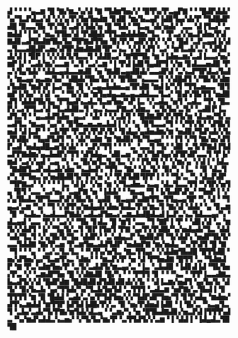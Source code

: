 ▟▝▝▝▝▄▃▆▝█▝▇▞▆▃▚▞▟▝▇▝▜▟▆▜▅▞▞▝▉▜▚▞▛▃▄▛▇▝▝▝█▟▛▟▟▞▚▞▜▃▛▟▃▞▟▝▞▞▄▜▚▜▅▜▅▟▆▝▊▟▉▝▆▞▙▃▄▛▐▟▉▜▄▞▟▞▛▝▜▟█▟▛▟█▝▉▃▃▜▙▝▛▞▜▞▃▟▚▜▟▞▅▝█▝▜▟▞▝▜▃▄▝▟▞▅▟▞▝▃▃▝▟▐▜▃▞▝▃▆▟▟▝▐▝▚▝▅▃▜▜▙▞▟▝▛▟█▟▞▜▜▃▆▟▟▟▆▞▜▃▝▝▛▃▞▞▅▃▛▟▅▞▛▟▇▟▊▃▟▜▙▟▇▜▙▞▙▞▜▛▇▟▜▜▅▝▉▞▛▞▚▟▛▞▛▞▝▞▚▝█▟▝▃▛▃▄▟▐▞▟▃▜▃▃▟█▟▛▃▅▞▟▜▛▟▆▟▇▟▊▜▛▃▚▃▝▞▟▝▟▜▝▃▞▝▆▜▃▟▞▃▚▝▟▜▟▟▞▟▐▝▉▛▐▝▞▞▟▞▙▜▃▃▜▝▟▟▉▃▞▝▇▜▛▜▙▝▆▝▐▟▅▃▆▞▃▟▐▃▃▞▅▞▆▛▐▞▝▃▟▞▆▞▃▃▆▝▃▜▝▃▞▃▆▝▐▝▛▟▐▟▊▜▄▟▛▜▝▞▆▝▊▟▃▃▅▟▉▝▛▃▚▜▄▜▟▞▝▟▟▃▄▟▃▃▆▟▊▝▅▝▇▟▊▃▄▟▉▟▞▃▃▟▛▟▝▃▚▃▛▜▛▟▃▞▙▟▚▝▆▃▄▞▄▃▅▞▙▞▝▟█▟▞▜▙▞▙▞▞▝█▜▙▞▚▃▃▃▜▝▞▟█▟▜▝▞▜▙▜▞▟▆▞▙▟▇▝▆▟▚▛▐▃▞▜▙▝█▝▞▃▄▃▙▟▅▃▄▜▛▟▇▝▆▟▐▞▚▜▝▜▜▃▅▃▃▝▉▜▅▛▐▞▙▞▝▞▟▝▃▝▝▜▞▞▅▝▆▜▄▟▄▃▅▃▄▃▟▟▃▃▜▃▞▝▉▟▚▜▙▜▜▝▅▟█▟▜▝▟▟▟▜▙▜▄▝▛▜▄▟▚▃▟▃▜▃▅▜▅▞▚▛▐▃▝▞▃▟▄▝▅▜▝▃▟▃▝▜▚▝█▃▛▞▃▞▛▜▃▞▟▝▜▃▟▟▉▃▜▝▄▃▚▃▃▛▇▃▞▟▆▃▝▃▜▞▙▞▃▜▞▝▃▟▊▛▐▃▟▜▃▜▝▝▄▃▟▟▜▟▅▝▄▃▞▝▟▞▝▝▞▃▙▜▝▝█▟▇▟▛▟▚▜▜▞▆▝▟▃▅▞▜▞▃▃▟▜▃▝▆▃▄▝▄▞▚▝▉▜▅▃▅▃▅▃▙▟▐▝▞▝▄▝▉▜▃▃▞▜▝▝▞▜▚▜▞▝▟▜▙▜▅▟▝▟▐▃▛▝▝▃▙▜▛▝▛▃▛▞▛▟▚▜▞▝▊▟▄▞▄▟▅▟▆▞▆▝▅▟▉▞▜▟▚▟▞▞▙▞▛▟█▞▝▜▄▟▜▟▜▝▚▝▟▞▚▟▆▝▆▝▇▟▉▞▜▞▜▃▄▞▝▝▐▜▝▞▜▝▇▞▅▞▟▜▛▃▟▝▅▟▄▟█▃▅▜▞▟▞▝▝▃▛▞▜▜▝▝▝▝▃▝▃▃▜▝▜▞▝▟▉▝▃▜▞▛▇▟▐▜▟▃▛▛▇▟▆▞▄▃▙▟▛▞▜▜▝▟▜▟▄▃▝▟▊▃▅▝▚▞▞▜▟▜▄▞▟▜▛▟▛▃▃▜▝▛▐▞▆▟▝▃▞▞▄▟▝▃▄▝▚▝▃▝█▞▅▜▃▜▄▜▃▝▞▝▐▜▞▜▝▞▝▞▆▞▄▝▞▟▐▝▐▟▃▝▇▟▇▜▃▟▚▟▃▟▞▟▅▝▚▃▙▟▚▝▜▜▃▝▇▞▝▟▃▜▞▝▉▞▚▝▐▃▝▝▉▝▟▃▜▞▚▝▛▜▅▃▚▞▅▟█▟▉▜▞▜▚▞▅▝▞▝▛▟▜▟▊▜▛▛▐▝▝▝▜▞▃▝▚▝▟▃▛▟▛▝▜▛▇▃▞▝▞▝▝▝▐▃▝▟▐▞▝▞▅▝▆▝▞▜▃▟▅▃▚▃▄▝▟▃▜▃▃▜▜▝▚▜▛▞▅▜▄▝▉▜▝▃▃▝▃▞▅▞▝▃▄▛▇▝▅▝▐▟▟▞▝▝▆▃▄▝▜▝▐▞▙▟▛▟▚▞▝▜▅▛▐▝▞▞▄▜▙▟▃▜▛▜▃▃▛▟▚▜▙▞▙▝▄▟▊▝▉▃▄▟▚▟▇▜▜▃▜▜▄▃▄▜▛▝▚▝▟▝▝▜▄▃▞▃▆▝▚▞▝▜▝▞▟▜▚▞▆▟▄▟▞▟▅▞▙▟▃▜▚▞▆▃▜▝▇▞▟▝▟▟▞▝▄▝▊▃▆▝▉▝▚▃▙▃▚▃▟▃▃▛▇▟▞▃▟▃▟▜▅▃▞▃▆▃▙▟█▟▃▟▐▃▛▃▚▃▜▟▃▃▄▞▚▝▟▃▄▟▝▃▃▝▛▞▝▃▞▞▝▜▙▝▊▟▃▝█▝▆▜▝▃▃▝▜▝▇▛▐▝▛▝▝▟▊▞▟▝▃▝▆▜▞▞▟▟▜▝▐▞▝▜▄▜▞▃▜▝▉▛▐▜▅▜▝▛▇▝▄▞▛▞▛▟█▞▚▞▅▟▄▟▞▜▃▝▟▟▚▟▞▜▃▜▝▞▄▜▙▜▞▜▄▝▟▟▛▞▝▃▚▟▄▃▛▝▆▟▉▟▜▝▜▞▟▟▚▝▅▟▛▜▙▜▞▃▃▜▟▟▇▝▇▞▛▃▅▝▛▃▆▜▅▃▟▟▜▟▛▝▅▟▅▛▇▝▆▞▅▟▄▝▚▞▛▟▜▝█▝▇▝▜▝▝▝▄▝▝▃▞▃▜▃▜▃▝▝▚▜▚▞▅▜▃▝▇▃▜▜▄▞▝▞▟▟▆▜▙▟█▝█▜▜▟█▝▅▞▟▜▅▞▄▞▜▃▅▜▚▃▝▟▆▞▝▝▆▃▛▞▛▝▅▝▟▝▛▜▅▟▇▝█▜▜▝▃▝▜▟▆▟▛▝▇▝▛▃▚▟▆▜▅▞▛▝▃▜▞▃▟▟▜▞▆▃▄▞▃▝▐▃▝▃▙▟▉▝▐▟▊▟▐▟▝▜▙▜▅▞▛▃▝▞▝▃▆▟▛▜▅▝█▝▞▟▇▟▉▝█▞▚▝▝▝▛▜▜▝▊▝▝▝▚▃▝▝▛▛▐▃▃▟▇▃▙▃▟▜▞▞▟▝█▟▛▟▆▝█▟█▟▊▟▜▟▊▟▊▟▞▞▙▝▝▟▐▃▆▞▅▟▜▝▄▞▙▞▙▝▟▜▞▝▉▞▙▃▙▝▄▞▜▜▟▞▚▞▜▃▙▜▅▜▟▝▃▜▜▜▝▃▟▃▆▝▅▛▇▞▃▜▙▟▐▝▊▜▜▜▜▝▆▝█▝█▟▟▝▃▟▞▃▚▞▛▜▟▜▅▞▞▞▜▟▛▟▛▜▅▞▜▝▊▜▚▟▄▝▆▟▅▞▟▜▚▃▆▟▟▝▆▜▜▛▐▟▜▟▐▟█▞▛▞▃▝▉▝▅▞▛▟▅▟▐▟▉▝▐▝█▞▃▝▚▃▄▜▃▜▝▃▙▞▃▟▞▜▞▛▇▞▆▜▟▞▟▃▄▝▝▃▆▞▚▝▅▝█▜▙▟▇▟▊▞▅▃▛▟▐▜▜▜▚▟▃▝▚▞▆▟▚▟▟▃▚▃▅▞▝▞▜▞▙▞▆▞▛▝▃▜▜▟▜▞▞▃▆▝▐▝▟▟▐▝▐▟▄▟▃▜▉▜▉
